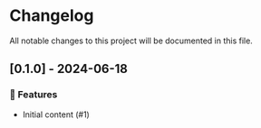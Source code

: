 # Changelog

All notable changes to this project will be documented in this file.

## [0.1.0] - 2024-06-18

### 🚀 Features

- Initial content (#1)

<!-- generated by git-cliff -->
